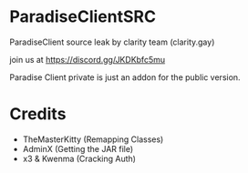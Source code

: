 # ParadiseClientSRC
ParadiseClient source leak by clarity team (clarity.gay)

join us at https://discord.gg/JKDKbfc5mu

Paradise Client private is just an addon for the public version.

# Credits
- TheMasterKitty (Remapping Classes)
- AdminX (Getting the JAR file)
- x3 & Kwenma (Cracking Auth)

